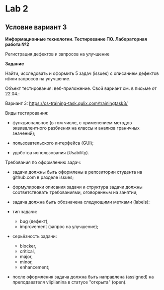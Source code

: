 # Lab 2

## Условие вариант 3

**Информационные технологии. Тестирование ПО. Лабораторная работа №2**

Регистрация дефектов и запросов на улучшение 

**Задание**

Найти, исследовать и оформить 5 задач (issues) с описанием дефектов и/или запросов на улучшение. 

Объект тестирования: веб-приложение. Свой вариант см. в письме от 22.04.:

Вариант 3: https://cs-training-task.qulix.com/trainingtask3/  

Виды тестирования: 

- функциональное (в том числе, с применением методов эквивалентного разбиения на классы и анализа граничных значений);

- пользовательского интерфейса (GUI);

- удобства использования (Usability).

Требования по оформлению задач:

- задачи должны быть оформлены в репозитории студента на github.com в разделе issues;

- формулировки описания задачи и структура задачи должны соответствовать требованиями, оговоренным на занятии;

- задача должна быть обозначена следующими метками (labels):

 -  тип задачи:

	- bug (дефект),
	- improvement (запрос на улучшение);

 - серьёзность задачи: 

	- blocker,
	- critical,
	- major,
	- minor,
	- enhancement;  
	
- после оформления задача должна быть направлена (assigned) на преподавателя vliplianina в статусе "открыта" (open).
